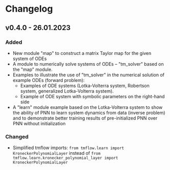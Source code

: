 # Changelog

## v0.4.0 - 26.01.2023

### Added

- New module "map" to construct a matrix Taylor map for the given system of ODEs
- A module to numerically solve systems of ODEs – "tm_solver" based on the "map" module.
- Examples to illustrate the use of "tm_solver" in the numerical solution of example ODEs (forward problem):
  - Examples of ODE systems (Lotka-Volterra system, Robertson system, generalized Lotka-Volterra system).
  - Example of ODE system with symbolic parameters on the right-hand side
- A "learn" module example based on the Lotka-Volterra system to show the ability of PNN
to learn system dynamics from data (inverse problem) 
and to demonstrate better training results of pre-initialized PNN
over PNN without initialization 

### Changed

- Simplified tmflow imports: 
```from tmflow.learn import KroneckerPolynomialLayer``` instead of 
```from tmflow.learn.kronecker_polynomial_layer import KroneckerPolynomialLayer```